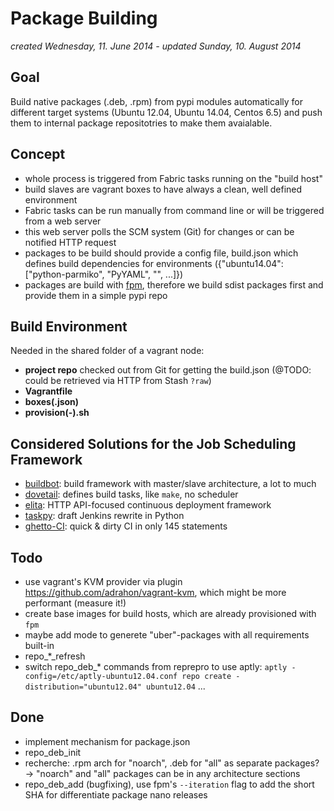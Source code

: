 Package Building
================
*created Wednesday, 11. June 2014 - updated Sunday, 10. August 2014*

## Goal

Build native packages (.deb, .rpm) from pypi modules automatically for different target systems (Ubuntu 12.04, Ubuntu 14.04, Centos 6.5) and push them to internal package repositotries to make them avaialable.

## Concept

- whole process is triggered from Fabric tasks running on the "build host"
- build slaves are vagrant boxes to have always a clean, well defined environment
- Fabric tasks can be run manually from command line or will be triggered from a web server
- this web server polls the SCM system (Git) for changes or can be notified HTTP request
- packages to be build should provide a config file, build.json which defines build dependencies for environments ({"ubuntu14.04": ["python-parmiko", "PyYAML", "", ...]})
- packages are build with [fpm](https://github.com/jordansissel/fpm), therefore we build sdist packages first and provide them in a simple pypi repo

## Build Environment
Needed in the shared folder of a vagrant node:

- **project repo** checked out from Git for getting the build.json (@TODO: could be retrieved via HTTP from Stash `?raw`)
- **Vagrantfile**
- **boxes(.json)**
- **provision(-<boxname>).sh**

## Considered Solutions for the Job Scheduling Framework

- [buildbot](http://buildbot.net/): build framework with master/slave architecture, a lot to much
- [dovetail](http://www.aviser.asia/dovetail/): defines build tasks, like `make`, no scheduler
- [elita](https://elita.io/): HTTP API-focused continuous deployment framework
- [taskpy](https://github.com/jakecoffman/taskpy): draft Jenkins rewrite in Python
- [ghetto-CI](http://miohtama.github.io/vvv/tools/ghetto.html): quick & dirty CI in only 145 statements

## Todo

- use vagrant's KVM provider via plugin https://github.com/adrahon/vagrant-kvm, which might be more performant (measure it!)
- create base images for build hosts, which are already provisioned with `fpm`
- maybe add mode to generete "uber"-packages with all requirements built-in
- repo_*_refresh
- switch repo_deb_* commands from reprepro to use aptly:
`aptly -config=/etc/aptly-ubuntu12.04.conf repo create -distribution="ubuntu12.04" ubuntu12.04` ...

## Done

- implement mechanism for package.json
- repo_deb_init
- recherche: .rpm arch for "noarch", .deb for "all" as separate packages? -> "noarch" and "all" packages can be in any architecture sections
- repo_deb_add (bugfixing), use fpm's `--iteration` flag to add the short SHA for differentiate package nano releases
